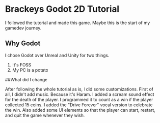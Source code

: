 # Brackeys Godot 2D Tutorial

I followed the tutorial and made this game. Maybe this is the start of my gamedev journey.

## Why Godot

I chose Godot over Unreal and Unity for two things.
  1. It's FOSS
  2. My PC is a potato

##What did I change

  After following the whole tutorial as is, I did some customizations. First of all, I didn't add music. Because it's Haram. I added a scream sound effect for the death of the player. I programmed it to count as a win if the player collected 15 coins. I added the "Drive Forever" vocal version to celebrate the win. Also added some UI elements so that the player can start, restart, and quit the game whenever they wish.
